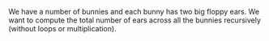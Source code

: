 We have a number of bunnies and each bunny has two big floppy ears. We want to compute the total number of ears across all the bunnies 
recursively (without loops or multiplication).

